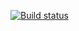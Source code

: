 [![Build status](https://ci.appveyor.com/api/projects/status/26g3twqso976lu08?svg=true)](https://ci.appveyor.com/project/Andrey09123/ajs-matchers)
